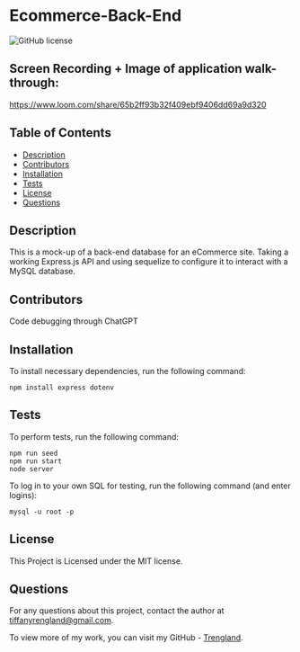 # Ecommerce-Back-End
![GitHub license](https://img.shields.io/badge/license-MIT-blue.svg)

## Screen Recording + Image of application walk-through:
https://www.loom.com/share/65b2ff93b32f409ebf9406dd69a9d320


## Table of Contents

* [Description](#description)
* [Contributors](#contributors)
* [Installation](#installation)
* [Tests](#tests)
* [License](#license)
* [Questions](#questions)


## Description

This is a mock-up of a back-end database for an eCommerce site. Taking a working Express.js API and using sequelize to configure it to interact with a MySQL database.


## Contributors

Code debugging through ChatGPT


## Installation

To install necessary dependencies, run the following command: 

```
npm install express dotenv

```


## Tests

To perform tests, run the following command:

```
npm run seed
npm run start
node server
```
To log in to your own SQL for testing, run the following command (and enter logins):

```
mysql -u root -p
```

## License
    
This Project is Licensed under the MIT license.


## Questions

For any questions about this project, contact the author at tiffanyrengland@gmail.com. 

To view more of my work, you can visit my GitHub - [Trengland](https://www.github.com/Trengland/).
